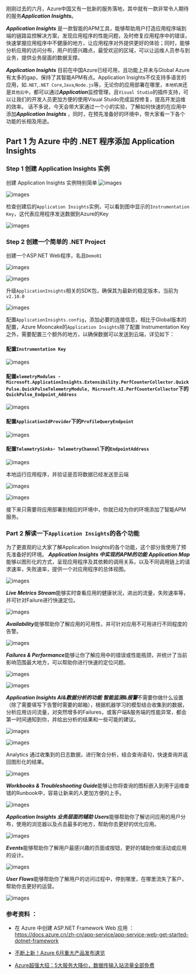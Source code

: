 刚刚过去的六月，Azure中国又有一批新的服务落地，其中就有一款非常令人期待的服务***Application Insights***。

***Application Insights*** 是一款智能的APM工具，能够帮助用户打造应用程序端到端的链路监控解决方案，发现应用程序的性能问题，及时修复应用程序中的错误，快速掌握应用程序中不健康的地方，让应用程序对外提供更好的体验；同时，能够分析应用的访问分布，用户的感兴趣点，最受欢迎的区域，可以让运维人员参与到业务，提供业务层面的数据支撑。

***Application Insights*** 目前在中国Azure已经可用，且功能上并未与Global Azure有太多的gap，保持了其智能APM有点。Application Insights不仅支持多语言的应用，如`.NET`,`.NET Core`,`Java`,`Node.js`等，无论你的应用部署在哪里，`本地机房`还是`其他云中`，都可以通过***Application***监控管理，且`Visual Studio`的插件支持，可以让我们的开发人员更加方便的使用Visual Stuido完成监控修复，提高开发运维的效率。
话不多说，今天会带大家通过一个小的实验，了解如何快速的在应用中添加***Application Insights*** ，同时，在预先准备好的环境中，带大家看一下各个功能的长相及用途。
## Part 1  为 Azure 中的 .NET 程序添加 Application Insights
### Step 1 创建 Application Insights 实例
创建 Application Insights 实例特别简单
![images](https://github.com/JanlenHu/OCPChinaPTSALLDOCS/blob/master/01.BLOG/images/Application%20Insights%20完成应用程序的全链路监控%201.webp)

![images](https://github.com/JanlenHu/OCPChinaPTSALLDOCS/blob/master/01.BLOG/images/Application%20Insights%20完成应用程序的全链路监控%202.webp)

检查创建后的`Application Insights`实例，可以看到图中显示的`Instrumentation Key`，这代表应用程序发送数据到Azure的Key

![images](https://github.com/JanlenHu/OCPChinaPTSALLDOCS/blob/master/01.BLOG/images/Application%20Insights%20完成应用程序的全链路监控%203.webp)

### Step 2 创建一个简单的 .NET Project
创建一个ASP.NET Web程序，名且`Demo01`

![images](https://github.com/JanlenHu/OCPChinaPTSALLDOCS/blob/master/01.BLOG/images/Application%20Insights%20完成应用程序的全链路监控%204.webp)

![images](https://github.com/JanlenHu/OCPChinaPTSALLDOCS/blob/master/01.BLOG/images/Application%20Insights%20完成应用程序的全链路监控%205.webp)

升级`ApplicationInsights`相关的SDK包，确保其为最新的稳定版本，当前为`v2.10.0`

![images](https://github.com/JanlenHu/OCPChinaPTSALLDOCS/blob/master/01.BLOG/images/Application%20Insights%20完成应用程序的全链路监控%206.webp)

配置`ApplicationInsights.config`，添加必要的连接信息，相比于Global版本的配置，Azure Mooncake的`Application Insights`除了配置 Instrumentation Key之外，需要配置三个额外的地方，以确保数据可以发送到云端，详见如下：
#### 配置`Instrumentation Key`

![images](https://github.com/JanlenHu/OCPChinaPTSALLDOCS/blob/master/01.BLOG/images/Application%20Insights%20完成应用程序的全链路监控%207.webp)

#### 配置`elemetryModules - Microsoft.ApplicationInsights.Extensibility.PerfCounterCollector.QuickPulse.QuickPulseTelemetryModule, Microsoft.AI.PerfCounterCollector`下的`QuickPulse_Endpoint_Address`

![images](https://github.com/JanlenHu/OCPChinaPTSALLDOCS/blob/master/01.BLOG/images/Application%20Insights%20完成应用程序的全链路监控%208.webp)

#### 配置`ApplicationIdProvider`下的`ProfileQueryEndpoint`

![images](https://github.com/JanlenHu/OCPChinaPTSALLDOCS/blob/master/01.BLOG/images/Application%20Insights%20完成应用程序的全链路监控%209.jpg)

#### 配置`TelemetrySinks`-` TelemetryChannel`下的`EndpointAddress`

![images](https://github.com/JanlenHu/OCPChinaPTSALLDOCS/blob/master/01.BLOG/images/Application%20Insights%20完成应用程序的全链路监控%2010.webp)

本地运行应用程序，并验证是否将数据已经发送至云端

![images](https://github.com/JanlenHu/OCPChinaPTSALLDOCS/blob/master/01.BLOG/images/Application%20Insights%20完成应用程序的全链路监控%2011.webp)

![images](https://github.com/JanlenHu/OCPChinaPTSALLDOCS/blob/master/01.BLOG/images/Application%20Insights%20完成应用程序的全链路监控%2012.webp)

接下来只需要将应用部署到相应的环境中，你就已经为你的环境添加了智能APM服务。
### Part 2 解读一下`Application Insights`的各个功能
为了更直观的让大家了解Application Insights的各个功能，这个部分我使用了预先准备好的环境。
***Application Insights 中实现的APM的功能***
***Application Map***能够以图形化的方式，呈现应用程序及其依赖的调用关系，以及不同调用链上的请求速率，失败速率，提供一个对应用程序的总体视图。

![images](https://github.com/JanlenHu/OCPChinaPTSALLDOCS/blob/master/01.BLOG/images/Application%20Insights%20完成应用程序的全链路监控%2013.webp)

***Live Metrics Stream***能够实时查看应用的健康状况，进出的流量，失败速率等，并可针对Failure进行快速定位。

![images](https://github.com/JanlenHu/OCPChinaPTSALLDOCS/blob/master/01.BLOG/images/Application%20Insights%20完成应用程序的全链路监控%2014.webp)

***Availability***能够帮助你了解应用的可用性，并可针对应用不可用进行不同程度的告警。

![images](https://github.com/JanlenHu/OCPChinaPTSALLDOCS/blob/master/01.BLOG/images/Application%20Insights%20完成应用程序的全链路监控%2015.webp)

***Failures & Performance***能够让你了解应用中的错误或性能瓶颈，并统计了当前影响范围最大地方，可以帮助你进行快速的定位问题。

![images](https://github.com/JanlenHu/OCPChinaPTSALLDOCS/blob/master/01.BLOG/images/Application%20Insights%20完成应用程序的全链路监控%2016.webp)

![images](https://github.com/JanlenHu/OCPChinaPTSALLDOCS/blob/master/01.BLOG/images/Application%20Insights%20完成应用程序的全链路监控%2017.webp)

***Application Insights AI&数据分析的功能***
***智能监测&报警***不需要你做什么设置（除了需要填写下告警时需要的邮箱），根据机器学习的模型结合收集到的数据，分析应用访问流量，对突然增多的Failures，或客户端&服务端的性能异常，都会第一时间通知到你，并给出分析的结果和一些可能的建议。

![images](https://github.com/JanlenHu/OCPChinaPTSALLDOCS/blob/master/01.BLOG/images/Application%20Insights%20完成应用程序的全链路监控%2018.webp)

![images](https://github.com/JanlenHu/OCPChinaPTSALLDOCS/blob/master/01.BLOG/images/Application%20Insights%20完成应用程序的全链路监控%2019.webp)

Analytics 通过收集到的日志数据，进行聚合分析，结合查询语句，快速查询并返回图形化的结果。

![images](https://github.com/JanlenHu/OCPChinaPTSALLDOCS/blob/master/01.BLOG/images/Application%20Insights%20完成应用程序的全链路监控%2020.webp)

***Workbooks & Troubleshooting Guide***能够让你将查询的图标嵌入到用于运维查错的Runbook中，容易让新来的人更加方便的上手。

![images](https://github.com/JanlenHu/OCPChinaPTSALLDOCS/blob/master/01.BLOG/images/Application%20Insights%20完成应用程序的全链路监控%2021.webp)

***Application Insights 业务层面的辅助***
***Users***能够帮助你了解访问应用的用户分布，使用的浏览器以及点击最多的地方，帮助你去更好的优化应用。

![images](https://github.com/JanlenHu/OCPChinaPTSALLDOCS/blob/master/01.BLOG/images/Application%20Insights%20完成应用程序的全链路监控%2022.webp)

***Events***能够帮助你了解用户最感兴趣的页面或按钮，更好的辅助你做活动或应用的设计。

![images](https://github.com/JanlenHu/OCPChinaPTSALLDOCS/blob/master/01.BLOG/images/Application%20Insights%20完成应用程序的全链路监控%2023.webp)

***User Flows***能够帮助你了解用户的访问过程中，停到哪里，在哪里流失了客户，帮助你去更好的运营。

![images](https://github.com/JanlenHu/OCPChinaPTSALLDOCS/blob/master/01.BLOG/images/Application%20Insights%20完成应用程序的全链路监控%2024.webp)

### 参考资料 ：
- 在 Azure 中创建 ASP.NET Framework Web 应用 ：https://docs.azure.cn/zh-cn/app-service/app-service-web-get-started-dotnet-framework

- [不断上新！Azure 6月重大产品发布速览](https://mp.weixin.qq.com/s?__biz=MzA4MzA1OTc1MA==&mid=2649848748&idx=1&sn=04515985953aa5298606818be611ed59&chksm=87f9eee5b08e67f3a5ef409cff409dbbd3773c4586332a3fa0750de745c80fe87e9312a698d0&mpshare=1&srcid=&scene=21#wechat_redirect)

- [Azure超强大招：5大服务大降价，数据传输入站流量全部免费](https://mp.weixin.qq.com/s?__biz=MzA4MzA1OTc1MA==&mid=2649848778&idx=1&sn=bb4730e09947fb2d849f9a0f6ed34596&chksm=87f9ee83b08e6795ae184bd73c6d2500a96e34a0bbd5f31205946648781687ff34bd8eaceace&mpshare=1&srcid=&scene=21#wechat_redirect)

